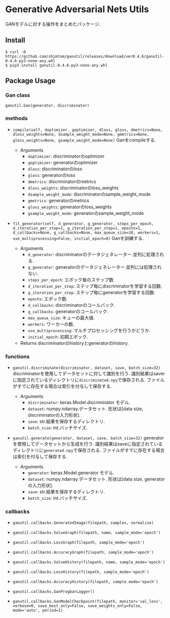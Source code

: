 # Generative Adversarial Nets Utils

GANモデルに対する操作をまとめたパッケージ.

## Install
```
$ curl -O https://github.com/shimtom/ganutil/releases/download/ver0.4.6/ganutil-0.4.6-py3-none-any.whl
$ pip3 install ganutil-0.4.6-py3-none-any.whl
```

## Package Usage
### Gan class
`ganutil.Gan(generator, discriminator)`

### methods
* `compile(self, doptimizer, goptimizer, dloss, gloss, dmetrics=None, dloss_weights=None, dsample_weight_mode=None, gmetrics=None, gloss_weights=None, gsample_weight_mode=None)`
  Ganをcompileする.

  * Arguments
    - `doptimizer`: discriminatorのoptimizer
    - `goptimizer`: generatorのoptimizer
    - `dloss`: discriminatorのloss
    - `gloss`: generatorのloss
    - `dmetrics`: discriminatorのmetrics
    - `dloss_weights`: discriminatorのloss_weights
    - `dsample_weight_mode`: discriminatorのsample_weight_mode
    - `gmetrics`: generatorのmetrics
    - `gloss_weights`: generatorのloss_weights
    - `gsample_weight_mode`: generatorのsample_weight_mode


* `fit_generator(self, d_generator, g_generator, steps_per_epoch, d_iteration_per_step=1, g_iteration_per_step=1, epochs=1, d_callbacks=None, g_callbacks=None, max_queue_size=10, workers=1, use_multiprocessing=False, initial_epoch=0)`
  Ganを訓練する.
  * Arguments
    - `d_generator`: discriminatorのデータジェネレーター.並列に処理される.
    - `g_generator`: generatorのデータジェネレーター.並列には処理されない.
    - `steps_per_epoch`: エポック毎のステップ数.
    - `d_iteration_per_step`: ステップ毎にdiscriminatorを学習する回数.
    - `g_iteration_per_step`: ステップ毎にgeneratorを学習する回数.
    - `epochs`: エポック数.
    - `d_callbacks`: discriminatorのコールバック.
    - `g_callbacks`: generatorのコールバック.
    - `max_queue_size`: キューの最大値.
    - `workers`: ワーカーの数.
    - `use_multiprocessing`: マルチプロセッシングを行うかどうか.
    - `initial_epoch`: 初期エポック.
  * Returns
    discriminatorのhistoryとgeneratorのhistory.

### functions
* `ganutil.discriminate(discriminator, dataset, save, batch_size=32)`  
    discriminatorを使用してデータセットに対して識別を行う.
    識別結果はsaverに指定されているディレクトリに`discriminated.npy`で保存される.
    ファイルがすでに存在する場合は索引を付与して保存する.

    * Arguments
        - `discriminator`: keras.Model.discriminator モデル.
        - `dataset`: numpy.ndarray.データセット. 形状は[data size, discriminatorの入力形状].
        - `save`: str.結果を保存するディレクトリ.
        - `batch_size`: int.バッチサイズ.


* `ganutil.generate(generator, dataset, save, batch_size=32)`
    generatorを使用してデータセットから生成を行う.
    識別結果はsaveに指定されているディレクトリに`generated.npy`で保存される.
    ファイルがすでに存在する場合は索引を付与して保存する.

    * Arguments
        - `generator`: keras.Model.generator モデル.
        - `dataset`: numpy.ndarray.データセット. 形状は[data size, generatorの入力形状].
        - `save`: str.結果を保存するディレクトリ.
        - `batch_size`: int.バッチサイズ.

### callbacks
* `ganutil.callbacks.GeneratedImage(filepath, samples, normalize)`

* `ganutil.callbacks.ValueGraph(filepath, name, sample_mode='epoch')`

* `ganutil.callbacks.LossGraph(filepath, sample_mode='epoch')`

* `ganutil.callbacks.AccuracyGraph(filepath, sample_mode='epoch')`

* `ganutil.callbacks.ValueHistory(filepath, name, sample_mode='epoch')`

* `ganutil.callbacks.LossHistory(filepath, sample_mode='epoch')`

* `ganutil.callbacks.AccuracyHistory(filepath, sample_mode='epoch')`

* `ganutil.callbacks.GanProgbarLogger()`

* `ganutil.callbacks.GanModelCheckpoint(filepath, monitor='val_loss', verbose=0, save_best_only=False, save_weights_only=False, mode='auto', period=1)`
